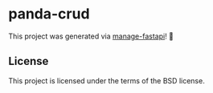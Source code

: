 # panda-crud

This project was generated via [manage-fastapi](https://ycd.github.io/manage-fastapi/)! :tada:

## License

This project is licensed under the terms of the BSD license.
